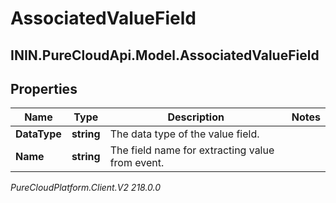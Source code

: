 # AssociatedValueField

## ININ.PureCloudApi.Model.AssociatedValueField

## Properties

|Name | Type | Description | Notes|
|------------ | ------------- | ------------- | -------------|
| **DataType** | **string** | The data type of the value field. | |
| **Name** | **string** | The field name for extracting value from event. | |



_PureCloudPlatform.Client.V2 218.0.0_
